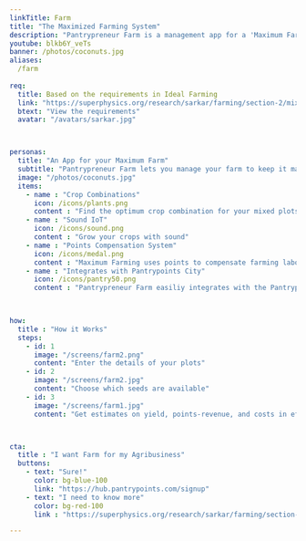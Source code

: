 ```yaml
---
linkTitle: Farm
title: "The Maximized Farming System"
description: "Pantrypreneur Farm is a management app for a 'Maximum Farm'"
youtube: blkb6Y_veTs 
banner: /photos/coconuts.jpg
aliases:
  /farm
 
req:
  title: Based on the requirements in Ideal Farming 
  link: "https://superphysics.org/research/sarkar/farming/section-2/mixed"
  btext: "View the requirements"
  avatar: "/avatars/sarkar.jpg"



personas:
  title: "An App for your Maximum Farm"
  subtitle: "Pantrypreneur Farm lets you manage your farm to keep it maximized using crop-combinations, organic fertilizers, sound, and the Pantrypoints system."
  image: "/photos/coconuts.jpg"
  items:
    - name : "Crop Combinations"
      icon: /icons/plants.png
      content : "Find the optimum crop combination for your mixed plots"
    - name : "Sound IoT"
      icon: /icons/sound.png    
      content : "Grow your crops with sound"
    - name : "Points Compensation System"
      icon: /icons/medal.png
      content : "Maximum Farming uses points to compensate farming labor"
    - name : "Integrates with Pantrypoints City"
      icon: /icons/pantry50.png
      content : "Pantrypreneur Farm easiliy integrates with the Pantrypoints system"
      


how:
  title : "How it Works"
  steps:
    - id: 1
      image: "/screens/farm2.png"
      content: "Enter the details of your plots"
    - id: 2
      image: "/screens/farm2.jpg"    
      content: "Choose which seeds are available"
    - id: 3
      image: "/screens/farm1.jpg"
      content: "Get estimates on yield, points-revenue, and costs in effort (via the Effort Theory of Value)"



cta:
  title : "I want Farm for my Agribusiness"
  buttons:
    - text: "Sure!"
      color: bg-blue-100
      link: "https://hub.pantrypoints.com/signup"
    - text: "I need to know more"
      color: bg-red-100    
      link : "https://superphysics.org/research/sarkar/farming/section-1/agriculture"

---
```


